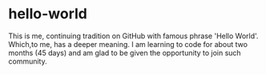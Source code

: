 # hello-world
This is me, continuing tradition on GitHub with famous phrase 'Hello World'. Which,to me, has a deeper meaning. I am learning to code for about two months (45 days) and am glad to be given the opportunity to join such community.
